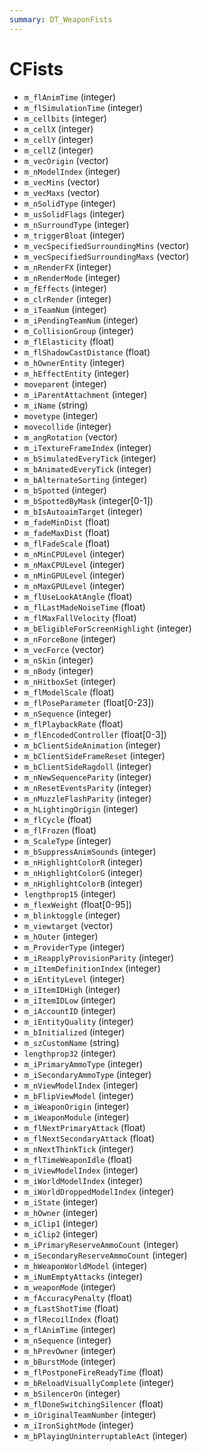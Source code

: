 ```yaml
---
summary: DT_WeaponFists
---
```


# CFists


* `m_flAnimTime` (integer)
* `m_flSimulationTime` (integer)
* `m_cellbits` (integer)
* `m_cellX` (integer)
* `m_cellY` (integer)
* `m_cellZ` (integer)
* `m_vecOrigin` (vector)
* `m_nModelIndex` (integer)
* `m_vecMins` (vector)
* `m_vecMaxs` (vector)
* `m_nSolidType` (integer)
* `m_usSolidFlags` (integer)
* `m_nSurroundType` (integer)
* `m_triggerBloat` (integer)
* `m_vecSpecifiedSurroundingMins` (vector)
* `m_vecSpecifiedSurroundingMaxs` (vector)
* `m_nRenderFX` (integer)
* `m_nRenderMode` (integer)
* `m_fEffects` (integer)
* `m_clrRender` (integer)
* `m_iTeamNum` (integer)
* `m_iPendingTeamNum` (integer)
* `m_CollisionGroup` (integer)
* `m_flElasticity` (float)
* `m_flShadowCastDistance` (float)
* `m_hOwnerEntity` (integer)
* `m_hEffectEntity` (integer)
* `moveparent` (integer)
* `m_iParentAttachment` (integer)
* `m_iName` (string)
* `movetype` (integer)
* `movecollide` (integer)
* `m_angRotation` (vector)
* `m_iTextureFrameIndex` (integer)
* `m_bSimulatedEveryTick` (integer)
* `m_bAnimatedEveryTick` (integer)
* `m_bAlternateSorting` (integer)
* `m_bSpotted` (integer)
* `m_bSpottedByMask` (integer[0-1])
* `m_bIsAutoaimTarget` (integer)
* `m_fadeMinDist` (float)
* `m_fadeMaxDist` (float)
* `m_flFadeScale` (float)
* `m_nMinCPULevel` (integer)
* `m_nMaxCPULevel` (integer)
* `m_nMinGPULevel` (integer)
* `m_nMaxGPULevel` (integer)
* `m_flUseLookAtAngle` (float)
* `m_flLastMadeNoiseTime` (float)
* `m_flMaxFallVelocity` (float)
* `m_bEligibleForScreenHighlight` (integer)
* `m_nForceBone` (integer)
* `m_vecForce` (vector)
* `m_nSkin` (integer)
* `m_nBody` (integer)
* `m_nHitboxSet` (integer)
* `m_flModelScale` (float)
* `m_flPoseParameter` (float[0-23])
* `m_nSequence` (integer)
* `m_flPlaybackRate` (float)
* `m_flEncodedController` (float[0-3])
* `m_bClientSideAnimation` (integer)
* `m_bClientSideFrameReset` (integer)
* `m_bClientSideRagdoll` (integer)
* `m_nNewSequenceParity` (integer)
* `m_nResetEventsParity` (integer)
* `m_nMuzzleFlashParity` (integer)
* `m_hLightingOrigin` (integer)
* `m_flCycle` (float)
* `m_flFrozen` (float)
* `m_ScaleType` (integer)
* `m_bSuppressAnimSounds` (integer)
* `m_nHighlightColorR` (integer)
* `m_nHighlightColorG` (integer)
* `m_nHighlightColorB` (integer)
* `lengthprop15` (integer)
* `m_flexWeight` (float[0-95])
* `m_blinktoggle` (integer)
* `m_viewtarget` (vector)
* `m_hOuter` (integer)
* `m_ProviderType` (integer)
* `m_iReapplyProvisionParity` (integer)
* `m_iItemDefinitionIndex` (integer)
* `m_iEntityLevel` (integer)
* `m_iItemIDHigh` (integer)
* `m_iItemIDLow` (integer)
* `m_iAccountID` (integer)
* `m_iEntityQuality` (integer)
* `m_bInitialized` (integer)
* `m_szCustomName` (string)
* `lengthprop32` (integer)
* `m_iPrimaryAmmoType` (integer)
* `m_iSecondaryAmmoType` (integer)
* `m_nViewModelIndex` (integer)
* `m_bFlipViewModel` (integer)
* `m_iWeaponOrigin` (integer)
* `m_iWeaponModule` (integer)
* `m_flNextPrimaryAttack` (float)
* `m_flNextSecondaryAttack` (float)
* `m_nNextThinkTick` (integer)
* `m_flTimeWeaponIdle` (float)
* `m_iViewModelIndex` (integer)
* `m_iWorldModelIndex` (integer)
* `m_iWorldDroppedModelIndex` (integer)
* `m_iState` (integer)
* `m_hOwner` (integer)
* `m_iClip1` (integer)
* `m_iClip2` (integer)
* `m_iPrimaryReserveAmmoCount` (integer)
* `m_iSecondaryReserveAmmoCount` (integer)
* `m_hWeaponWorldModel` (integer)
* `m_iNumEmptyAttacks` (integer)
* `m_weaponMode` (integer)
* `m_fAccuracyPenalty` (float)
* `m_fLastShotTime` (float)
* `m_flRecoilIndex` (float)
* `m_flAnimTime` (integer)
* `m_nSequence` (integer)
* `m_hPrevOwner` (integer)
* `m_bBurstMode` (integer)
* `m_flPostponeFireReadyTime` (float)
* `m_bReloadVisuallyComplete` (integer)
* `m_bSilencerOn` (integer)
* `m_flDoneSwitchingSilencer` (float)
* `m_iOriginalTeamNumber` (integer)
* `m_iIronSightMode` (integer)
* `m_bPlayingUninterruptableAct` (integer)
